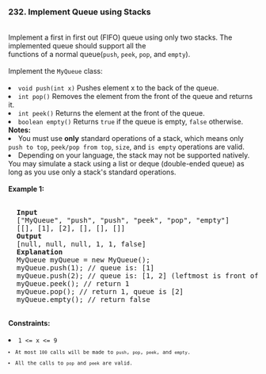 <h3>232. Implement Queue using Stacks</h3>
<br>
Implement a first in first out (FIFO) queue using only two stacks. The implemented queue should support all the <br>
functions of a normal queue(<code>push</code>, <code>peek</code>, <code>pop</code>, and <code>empty</code>).<br>
<br>
Implement the <code>MyQueue</code> class:<br>
<br>
<li><code>void push(int x)</code> Pushes element x to the back of the queue.</li>
<li><code>int pop()</code> Removes the element from the front of the queue and returns it.</li>
<li><code>int peek()</code> Returns the element at the front of the queue.</li>
<li><code>boolean empty()</code> Returns <code>true</code> if the queue is empty, <code>false</code> otherwise.</li>
<strong>Notes:</strong>
<li>You must use <strong>only</strong> standard operations of a stack, which means only <code>push to top</code>, <code>peek/pop from top</code>, <code>size</code>, 
and <code>is empty</code> operations are valid.</li>
<li>Depending on your language, the stack may not be supported natively. You may simulate a stack using a list or deque 
(double-ended queue) as long as you use only a stack's standard operations.</li>
<br>
<b>Example 1:</b><br>
<br>
<pre>
  <strong>Input</strong>
  ["MyQueue", "push", "push", "peek", "pop", "empty"]
  [[], [1], [2], [], [], []]
  <strong>Output</strong>
  [null, null, null, 1, 1, false]
  <strong>Explanation</strong>
  MyQueue myQueue = new MyQueue();
  myQueue.push(1); // queue is: [1]
  myQueue.push(2); // queue is: [1, 2] (leftmost is front of the queue)
  myQueue.peek(); // return 1
  myQueue.pop(); // return 1, queue is [2]
  myQueue.empty(); // return false
</pre>
<br>
<b>Constraints:</b><br>
<br>
<li><code>1 <= x <= 9<code></li>
<li>At most <code>100</code> calls will be made to <code>push</code>, <code>pop</code>, <code>peek</code>, and <code>empty</code>.</li>
<li>All the calls to <code>pop</code> and <code>peek</code> are valid.</li>
